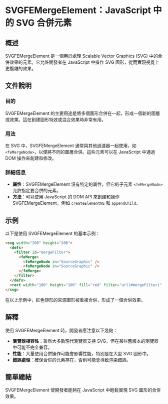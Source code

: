 <!--
Meta Description: # SVGFEMergeElement：JavaScript 中的 SVG 合併元素 ## 概述 SVGFEMergeElement 是一個用於處理 Scalable Vector Graphics (SVG) 中的合併效果的元素。它允許開發者在 JavaScript 中操作 SVG 圖形，從而實現...
Meta Keywords: svgfemergeelement, svg, javascript, femergenode, filter
-->

# SVGFEMergeElement：JavaScript 中的 SVG 合併元素

## 概述
SVGFEMergeElement 是一個用於處理 Scalable Vector Graphics (SVG) 中的合併效果的元素。它允許開發者在 JavaScript 中操作 SVG 圖形，從而實現視覺上更複雜的效果。

## 文件說明
### 目的
SVGFEMergeElement 的主要用途是將多個圖形合併在一起，形成一個新的圖層或效果。這在創建圖形特效或混合效果時非常有用。

### 用法
在 SVG 中，SVGFEMergeElement 通常與其他過濾器一起使用，如 `<feMergeNode>`，以便將不同的圖層合併。這些元素可以在 JavaScript 中通過 DOM 操作來創建和修改。

### 詳細信息
- **屬性**：SVGFEMergeElement 沒有特定的屬性，但它的子元素 `<feMergeNode>` 允許指定要合併的元素。
- **方法**：可以使用 JavaScript 的 DOM API 來創建和操作 SVGFEMergeElement，例如 `createElementNS` 和 `appendChild`。

## 示例
以下是使用 SVGFEMergeElement 的基本示例：

```html
<svg width="200" height="200">
  <defs>
    <filter id="mergeFilter">
      <feMerge>
        <feMergeNode in="SourceGraphic" />
        <feMergeNode in="SourceGraphic" />
      </feMerge>
    </filter>
  </defs>
  <rect width="100" height="100" fill="red" filter="url(#mergeFilter)" />
</svg>
```

在以上示例中，紅色矩形的來源圖形被重複合併，形成了一個合併效果。

## 解釋
使用 SVGFEMergeElement 時，開發者應注意以下幾點：
- **瀏覽器相容性**：雖然大多數現代瀏覽器支持 SVG，但在某些舊版本的瀏覽器中可能不完全兼容。
- **性能**：大量使用合併操作可能會影響性能，特別是在大型 SVG 圖形中。
- **錯誤處理**：確保合併的元素存在，否則可能會導致渲染錯誤。

## 簡單總結
SVGFEMergeElement 使開發者能夠在 JavaScript 中輕鬆實現 SVG 圖形的合併效果。